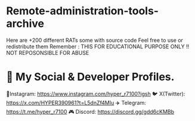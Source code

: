 # Remote-administration-tools-archive
Here are +200 different RATs some with source code 
Feel free to use or redistribute them
Remember : THIS FOR EDUCATIONAL PURPOSE ONLY !! NOT REPOSONSIBLE FOR ABUSE
 
# 🔗 My Social & Developer Profiles.   

📸Instagram:
https://www.instagram.com/hyper_r7100?igsh
🐦
X(Twitter):
https://x.com/HYPER390961?t=L5dnZf4MIu
✈️
Telegram:
https://t.me/hyper_r7100
🎮
Discord:
https://discord.gg/gdd6cKMBb





